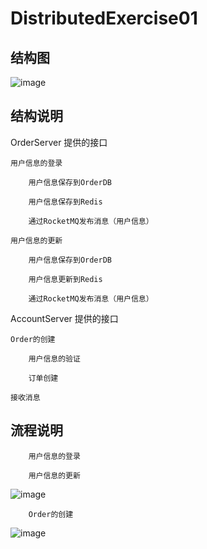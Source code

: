 # DistributedExercise01
## 结构图

![image](https://user-images.githubusercontent.com/75611394/223910983-3702ff6a-a0f3-407a-9c3f-ec5e1e80841a.png)
## 结构说明		

OrderServer 提供的接口		
	
	用户信息的登录	
		
		用户信息保存到OrderDB
		
		用户信息保存到Redis
		
		通过RocketMQ发布消息（用户信息）
	
	用户信息的更新	
		
		用户信息保存到OrderDB
		
		用户信息更新到Redis
		
		通过RocketMQ发布消息（用户信息）
		

AccountServer 提供的接口		
	
	Order的创建	
		
		用户信息的验证
		
		订单创建
	
	接收消息	
## 流程说明		
		
		用户信息的登录
		
		用户信息的更新
![image](https://user-images.githubusercontent.com/75611394/223911002-7f1f99dc-35b7-453c-b3c0-4a923986e78c.png)
		
		Order的创建
![image](https://user-images.githubusercontent.com/75611394/223911014-a6f352e0-9c66-4efe-a23e-a273575eabfc.png)
